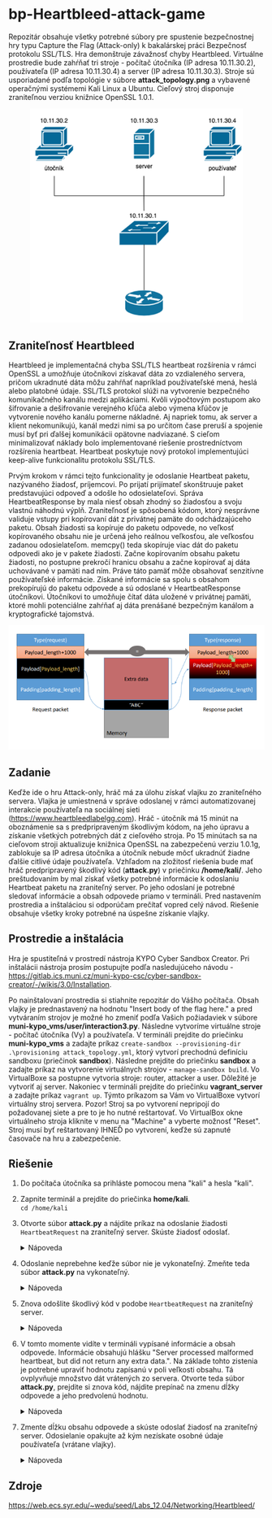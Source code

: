 # bp-Heartbleed-attack-game
Repozitár obsahuje všetky potrebné súbory pre spustenie bezpečnostnej hry typu Capture the Flag (Attack-only) k bakalárskej práci Bezpečnosť protokolu SSL/TLS. Hra demonštruje závažnosť chyby Heartbleed. Virtuálne prostredie bude zahŕňať tri stroje - počítač útočníka (IP adresa 10.11.30.2), používateľa (IP adresa 10.11.30.4) a server (IP adresa 10.11.30.3). Stroje sú usporiadané podľa topológie v súbore **attack_topology.png** a vybavené operačnými systémemi Kali Linux a Ubuntu. Cieľový stroj disponuje zraniteľnou verziou knižnice OpenSSL 1.0.1.

<p align="center">
  <img src="https://github.com/dorota-fiit/bp-Heartbleed-attack-game/blob/main/attack_topology.png" width="420px">
</p>

## Zraniteľnosť Heartbleed 
Heartbleed je implementačná chyba SSL/TLS heartbeat rozšírenia v rámci OpenSSL a umožňuje útočníkovi získavať dáta zo vzdialeného servera, pričom ukradnuté dáta môžu zahŕňať napríklad používateľské mená, heslá alebo platobné údaje. SSL/TLS protokol slúži na vytvorenie bezpečného komunikačného kanálu medzi aplikáciami. Kvôli výpočtovým postupom ako šifrovanie a dešifrovanie verejného kľúča alebo výmena kľúčov je vytvorenie nového kanálu pomerne nákladné. Aj napriek tomu, ak server a klient nekomunikujú, kanál medzi nimi sa po určitom čase preruší a spojenie musí byť pri ďalšej komunikácii opätovne nadviazané. S cieľom minimalizovať náklady bolo implementované riešenie prostredníctvom rozšírenia heartbeat.  Heartbeat poskytuje nový protokol implementujúci keep-alive funkcionalitu protokolu SSL/TLS.

Prvým krokom v rámci tejto funkcionality je odoslanie Heartbeat paketu, nazývaného žiadosť, príjemcovi. Po prijatí prijímateľ skonštruuje paket predstavujúci odpoveď a odošle ho odosielateľovi. Správa HeartbeatResponse by mala niesť obsah zhodný so žiadosťou a svoju vlastnú náhodnú výplň. Zraniteľnosť je spôsobená kódom, ktorý nesprávne validuje vstupy pri kopírovaní dát z privátnej pamäte do odchádzajúceho paketu. Obsah žiadosti sa kopíruje do paketu odpovede, no veľkosť kopírovaného obsahu nie je určená jeho reálnou veľkosťou, ale veľkosťou zadanou odosielateľom. memcpy() teda skopíruje viac dát do paketu odpovedi ako je v pakete žiadosti. Začne kopírovaním obsahu paketu žiadosti, no postupne prekročí hranicu obsahu a začne kopírovať aj dáta uchovávané v pamäti nad ním. Práve táto pamäť môže obsahovať senzitívne používateľské informácie. Získané informácie sa spolu s obsahom prekopírujú do paketu odpovede a sú odoslané v HeartbeatResponse útočníkovi. Útočníkovi to umožňuje čítať dáta uložené v privátnej pamäti, ktoré mohli potenciálne zahŕňať aj dáta prenášané bezpečným kanálom a kryptografické tajomstvá.

<p align="center">
  <img src="https://github.com/dorota-fiit/bp-Heartbleed-attack-game/blob/main/heartbleed_attack.PNG" width="800px">
</p>

## Zadanie
Keďže ide o hru Attack-only, hráč má za úlohu získať vlajku zo zraniteľného servera. Vlajka je umiestnená v správe odoslanej v rámci automatizovanej interakcie používateľa na sociálnej sieti (https://www.heartbleedlabelgg.com). Hráč - útočník má 15 minút na oboznámenie sa s predpripraveným škodlivým kódom, na jeho úpravu a získanie všetkých potrebných dát z cieľového stroja. Po 15 minútach sa na cieľovom stroji aktualizuje knižnica OpenSSL na zabezpečenú verziu 1.0.1g, zablokuje sa IP adresa útočníka a útočník nebude môcť ukradnúť žiadne ďalšie citlivé údaje používateľa. Vzhľadom na zložitosť riešenia bude mať hráč predpripravený škodlivý kód (**attack.py**) v priečinku **/home/kali/**. Jeho preštudovaním by mal získať všetky potrebné informácie k odoslaniu Heartbeat paketu na zraniteľný server. Po jeho odoslaní je potrebné sledovať informácie a obsah odpovede priamo v termináli. Pred nastavením prostredia a inštaláciou si odporúčam prečítať vopred celý návod. Riešenie obsahuje všetky kroky potrebné na úspešne získanie vlajky. 
## Prostredie a inštalácia
Hra je spustiteľná v prostredí nástroja KYPO Cyber Sandbox Creator. Pri inštalácii nástroja prosím postupujte podľa nasledujúceho návodu -  https://gitlab.ics.muni.cz/muni-kypo-csc/cyber-sandbox-creator/-/wikis/3.0/Installation. 

Po nainštalovaní prostredia si stiahnite repozitár do Vášho počítača. Obsah vlajky je prednastavený na hodnotu "Insert body of the flag here." a pred vytváraním strojov je možné ho zmeniť podľa Vašich požiadaviek v súbore **muni-kypo_vms/user/interaction3.py**. Následne  vytvoríme virtuálne stroje - počítač útočníka (Vy) a používateľa. V termináli prejdite do priečinku **muni-kypo_vms** a zadajte príkaz `create-sandbox --provisioning-dir .\provisioning attack_topology.yml`, ktorý vytvorí prechodnú definíciu sandboxu (priečinok **sandbox**). Následne prejdite do priečinku **sandbox** a zadajte príkaz na vytvorenie virtuálnych strojov - `manage-sandbox build`. Vo VirtualBoxe sa postupne vytvoria stroje: router, attacker a user. Dôležité je vytvoriť aj server. Nakoniec v termináli prejdite do priečinku **vagrant_server** a zadajte príkaz `vagrant up`. Týmto príkazom sa Vám vo VirtualBoxe vytvorí virtuálny stroj servera. Pozor! Stroj sa po vytvorení nepripojí do požadovanej siete a pre to je ho nutné reštartovať. Vo VirtualBox okne virtuálneho stroja kliknite v menu na "Machine" a vyberte možnosť "Reset". Stroj musí byť reštartovaný IHNEĎ po vytvorení, keďže sú zapnuté časovače na hru a zabezpečenie. 
## Riešenie
1. Do počítača útočníka sa prihláste pomocou mena "kali" a hesla "kali".
2. Zapnite terminál a prejdite do priečinka **home/kali**.\
`cd /home/kali`
3. Otvorte súbor **attack.py** a nájdite príkaz na odoslanie žiadosti `HeartbeatRequest` na zraniteľný server. Skúste žiadosť odoslať.

    <details><summary>Nápoveda</summary>
    
    ```
        ./attack.py www.heartbleedlabelgg.com
    ```
    
    </details>

4. Odoslanie neprebehne keďže súbor nie je vykonateľný. Zmeňte teda súbor **attack.py** na vykonateľný. 
  
    <details><summary>Nápoveda</summary>
    
    ```
        sudo chmod +x attack.py
    ```
    
    </details>
  
5. Znova odošlite škodlivý kód v podobe `HeartbeatRequest` na zraniteľný server.
 
   <details><summary>Nápoveda</summary>
    
    ```
      ./attack.py www.heartbleedlabelgg.com
    ```
    
    </details>
  
6. V tomto momente vidíte v termináli vypísané informácie a obsah odpovede. Informácie obsahujú hlášku "Server processed malformed heartbeat, but did not return any extra data.". Na základe tohto zistenia je potrebné upraviť hodnotu zapísanú v poli veľkosti obsahu. Tá ovplyvňuje množstvo dát vrátených zo servera. Otvorte teda súbor **attack.py**, prejdite si znova kód, nájdite prepínač na zmenu dĺžky odpovede a jeho predvolenú hodnotu. 
 
   <details><summary>Nápoveda</summary>
    
    Prepínače na zmenu dĺžky odpovede sú: 
    ```
        -l / --length
    ``` 
    Ich predvolená veľkosť je:
    ```
        0x16
    ``` 
    
    
    </details>
  
7. Zmente dĺžku obsahu odpovede a skúste odoslať žiadosť na zraniteľný server. Odosielanie opakujte až kým nezískate osobné údaje používateľa (vrátane vlajky).

    <details><summary>Nápoveda</summary>
    
    Prvou možnosťou je zmena default hodnoty priamo v kóde. Druhou možnosťou je obmienanie dĺžky pomocou prepínačov  priamo v termináli. Skúste odoslať žiadosť na zraniteľný server napríklad príkazom: 
    ```
        ./attack.py www.heartbleedlabelgg.com -l 0x4000
    ``` 
       
    </details>
  
## Zdroje
https://web.ecs.syr.edu/~wedu/seed/Labs_12.04/Networking/Heartbleed/

